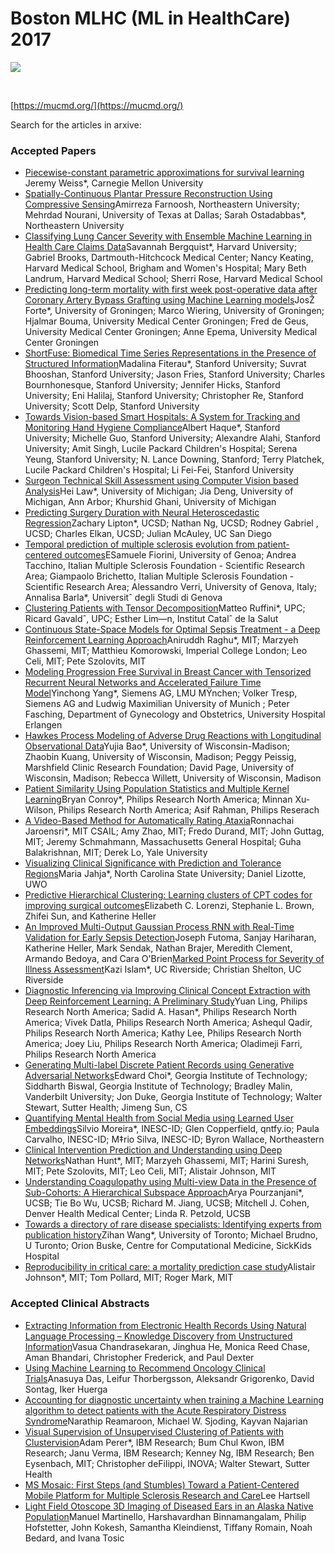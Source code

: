 # Boston MLHC (ML in HealthCare) 2017

[<img src="/rest/documentConversion/latest/conversion/thumbnail/8388615/1"/>](/download/attachments/8388616/MLHC%202017.pptx?version=1&modificationDate=1505297990350&api=v2)

 

[https://mucmd.org/](https://mucmd.org/)

Search for the articles in arxive:

### Accepted Papers

* [Piecewise-constant parametric approximations for survival learning](https://mucmd.org/CameraReadySubmissions/1%5CCameraReadySubmission%5Cpcpas.pdf) Jeremy Weiss*, Carnegie Mellon University
* [Spatially-Continuous Plantar Pressure Reconstruction Using Compressive Sensing](https://mucmd.org/CameraReadySubmissions/4%5CCameraReadySubmission%5CP_Farnoosh_Sparse_MLHC.pdf)Amirreza Farnoosh, Northeastern University; Mehrdad Nourani, University of Texas at Dallas; Sarah Ostadabbas*, Northeastern University
* [Classifying Lung Cancer Severity with Ensemble Machine Learning in Health Care Claims Data](https://mucmd.org/CameraReadySubmissions/9%5CCameraReadySubmission%5CCLC_camera_ready.pdf)Savannah Bergquist*, Harvard University; Gabriel Brooks, Dartmouth-Hitchcock Medical Center; Nancy Keating, Harvard Medical School, Brigham and Women's Hospital; Mary Beth Landrum, Harvard Medical School; Sherri Rose, Harvard Medical School
* [Predicting long-term mortality with first week post-operative data after Coronary Artery Bypass Grafting using Machine Learning models](https://mucmd.org/CameraReadySubmissions/13%5CCameraReadySubmission%5CSubmission%2013%20-%20Forte%20et%20al..pdf)JosŽ Forte*, University of Groningen; Marco Wiering, University of Groningen; Hjalmar Bouma, University Medical Center Groningen; Fred de Geus, University Medical Center Groningen; Anne Epema, University Medical Center Groningen
* [ShortFuse: Biomedical Time Series Representations in the Presence of Structured Information](https://mucmd.org/CameraReadySubmissions/16_short_fuse_paper(1).pdf)Madalina Fiterau*, Stanford University; Suvrat Bhooshan, Stanford University; Jason Fries, Stanford University; Charles Bournhonesque, Stanford University; Jennifer Hicks, Stanford University; Eni Halilaj, Stanford University; Christopher Re, Stanford University; Scott Delp, Stanford University
* [Towards Vision-based Smart Hospitals: A System for Tracking and Monitoring Hand Hygiene Compliance](https://mucmd.org/CameraReadySubmissions/23%5CCameraReadySubmission%5C0023.pdf)Albert Haque*, Stanford University; Michelle Guo, Stanford University; Alexandre Alahi, Stanford University; Amit Singh, Lucile Packard Children's Hospital; Serena Yeung, Stanford University; N. Lance Downing, Stanford; Terry Platchek, Lucile Packard Children's Hospital; Li Fei-Fei, Stanford University
* [Surgeon Technical Skill Assessment using Computer Vision based Analysis](https://mucmd.org/CameraReadySubmissions/25%5CCameraReadySubmission%5Csample.pdf)Hei Law*, University of Michigan; Jia Deng, University of Michigan, Ann Arbor; Khurshid Ghani, University of Michigan
* [Predicting Surgery Duration with Neural Heteroscedastic Regression](https://mucmd.org/CameraReadySubmissions/26%5CCameraReadySubmission%5Ccamera-ready-predicting(3).pdf)Zachary Lipton*, UCSD; Nathan Ng, UCSD; Rodney Gabriel , UCSD; Charles Elkan, UCSD; Julian McAuley, UC San Diego
* [Temporal prediction of multiple sclerosis evolution from patient-centered outcomes](https://mucmd.org/CameraReadySubmissions/27%5CCameraReadySubmission%5CFiorini_etal_MLHC2017.pdf)ESamuele Fiorini, University of Genoa; Andrea Tacchino, Italian Multiple Sclerosis Foundation - Scientific Research Area; Giampaolo Brichetto, Italian Multiple Sclerosis Foundation - Scientific Research Area; Alessandro Verri, University of Genova, Italy; Annalisa Barla*, Universitˆ degli Studi di Genova
* [Clustering Patients with Tensor Decomposition](https://mucmd.org/CameraReadySubmissions/31%5CCameraReadySubmission%5Cclustering-patients-tensor-full.pdf)Matteo Ruffini*, UPC; Ricard Gavaldˆ, UPC; Esther Lim—n, Institut Catalˆ de la Salut
* [Continuous State-Space Models for Optimal Sepsis Treatment - a Deep Reinforcement Learning Approach](https://mucmd.org/CameraReadySubmissions/34%5CCameraReadySubmission%5Ccontinuous-state-space%20_FINAL.pdf)Aniruddh Raghu*, MIT; Marzyeh Ghassemi, MIT; Matthieu Komorowski, Imperial College London; Leo Celi, MIT; Pete Szolovits, MIT
* [Modeling Progression Free Survival in Breast Cancer with Tensorized Recurrent Neural Networks and Accelerated Failure Time Model](https://mucmd.org/CameraReadySubmissions/37%5CCameraReadySubmission%5CPFS_TTRNN_AFT_CameraReady.pdf)Yinchong Yang*, Siemens AG, LMU MŸnchen; Volker Tresp, Siemens AG and Ludwig Maximilian University of Munich ; Peter Fasching, Department of Gynecology and Obstetrics, University Hospital Erlangen
* [Hawkes Process Modeling of Adverse Drug Reactions with Longitudinal Observational Data](https://mucmd.org/CameraReadySubmissions/39%5CCameraReadySubmission%5Cmlhc-camera-ready.pdf)Yujia Bao*, University of Wisconsin-Madison; Zhaobin Kuang, University of Wisconsin, Madison; Peggy Peissig, Marshfield Clinic Research Foundation; David Page, University of Wisconsin, Madison; Rebecca Willett, University of Wisconsin, Madison
* [Patient Similarity Using Population Statistics and Multiple Kernel Learning](https://mucmd.org/CameraReadySubmissions/40%5CCameraReadySubmission%5Cpatient_similarity.pdf)Bryan Conroy*, Philips Research North America; Minnan Xu-Wilson, Philips Research North America; Asif Rahman, Philips Reserach
* [A Video-Based Method for Automatically Rating Ataxia](https://mucmd.org/CameraReadySubmissions/46%5CCameraReadySubmission%5Cmain.pdf)Ronnachai Jaroensri*, MIT CSAIL; Amy Zhao, MIT; Fredo Durand, MIT; John Guttag, MIT; Jeremy Schmahmann, Massachusetts General Hospital; Guha Balakrishnan, MIT; Derek Lo, Yale University
* [Visualizing Clinical Significance with Prediction and Tolerance Regions](https://mucmd.org/CameraReadySubmissions/51%5CCameraReadySubmission%5Cjahja_lizotte_tolerance.pdf)Maria Jahja*, North Carolina State University; Daniel Lizotte, UWO
* [Predictive Hierarchical Clustering: Learning clusters of CPT codes for improving surgical outcomes](https://mucmd.org/CameraReadySubmissions/52%5CCameraReadySubmission%5CMLHC_FINAL_cameraready.pdf)Elizabeth C. Lorenzi, Stephanie L. Brown, Zhifei Sun, and Katherine Heller
* [An Improved Multi-Output Gaussian Process RNN with Real-Time Validation for Early Sepsis Detection](https://mucmd.org/CameraReadySubmissions/53%5CCameraReadySubmission%5CCR.pdf)Joseph Futoma, Sanjay Hariharan, Katherine Heller, Mark Sendak, Nathan Brajer, Meredith Clement, Armando Bedoya, and Cara O'Brien[Marked Point Process for Severity of Illness Assessment](https://mucmd.org/CameraReadySubmissions/54%5CCameraReadySubmission%5Cmucmd_edited.pdf)Kazi Islam*, UC Riverside; Christian Shelton, UC Riverside
* [Diagnostic Inferencing via Improving Clinical Concept Extraction with Deep Reinforcement Learning: A Preliminary Study](https://mucmd.org/CameraReadySubmissions/60%5CCameraReadySubmission%5Ccamera-ready_DRL_concept-extract_v2.pdf)Yuan Ling, Philips Research North America; Sadid A. Hasan*, Philips Research North America; Vivek Datla, Philips Research North America; Ashequl Qadir, Philips Research North America; Kathy Lee, Philips Research North America; Joey Liu, Philips Research North America; Oladimeji Farri, Philips Research North America
* [Generating Multi-label Discrete Patient Records using Generative Adversarial Networks](https://mucmd.org/CameraReadySubmissions/62%5CCameraReadySubmission%5Cmedgan-mlhc-2017.pdf)Edward Choi*, Georgia Institute of Technology; Siddharth Biswal, Georgia Institute of Technology; Bradley Malin, Vanderbilt University; Jon Duke, Georgia Institute of Technology; Walter Stewart, Sutter Health; Jimeng Sun, CS
* [Quantifying Mental Health from Social Media using Learned User Embeddings](https://mucmd.org/CameraReadySubmissions/63%5CCameraReadySubmission%5Cmlhc.pdf)Silvio Moreira*, INESC-ID; Glen Copperfield, qntfy.io; Paula Carvalho, INESC-ID; M‡rio Silva, INESC-ID; Byron Wallace, Northeastern
* [Clinical Intervention Prediction and Understanding using Deep Networks](https://mucmd.org/CameraReadySubmissions/65%5CCameraReadySubmission%5Cclinical-intervention-prediction%20(4).pdf)Nathan Hunt*, MIT; Marzyeh Ghassemi, MIT; Harini Suresh, MIT; Pete Szolovits, MIT; Leo Celi, MIT; Alistair Johnson, MIT
* [Understanding Coagulopathy using Multi-view Data in the Presence of Sub-Cohorts: A Hierarchical Subspace Approach](https://mucmd.org/CameraReadySubmissions/67%5CCameraReadySubmission%5Cunderstanding-coagulopathy-multi%20(6).pdf)Arya Pourzanjani*, UCSB; Tie Bo Wu, UCSB; Richard M. Jiang, UCSB; Mitchell J. Cohen, Denver Health Medical Center; Linda R. Petzold, UCSB
* [Towards a directory of rare disease specialists: Identifying experts from publication history](https://mucmd.org/CameraReadySubmissions/76%5CCameraReadySubmission%5CMLHC.pdf)Zihan Wang*, University of Toronto; Michael Brudno, U Turonto; Orion Buske, Centre for Computational Medicine, SickKids Hospital
* [Reproducibility in critical care: a mortality prediction case study](https://mucmd.org/CameraReadySubmissions/77_reproducibility-critical-care.pdf)Alistair Johnson*, MIT; Tom Pollard, MIT; Roger Mark, MIT

### Accepted Clinical Abstracts

* [Extracting Information from Electronic Health Records Using Natural Language Processing – Knowledge Discovery from Unstructured Information](https://mucmd.org/CameraReadySubmissions/7%5Cclinical_abstracts%203.pdf)Vasua Chandrasekaran, Jinghua He, Monica Reed Chase, Aman Bhandari, Christopher Frederick, and Paul Dexter
* [Using Machine Learning to Recommend Oncology Clinical Trials](https://mucmd.org/CameraReadySubmissions/21%5Cclinical_abstracts%201.pdf)Anasuya Das, Leifur Thorbergsson, Aleksandr Grigorenko, David Sontag, Iker Huerga
* [Accounting for diagnostic uncertainty when training a Machine Learning algorithm to detect patients with the Acute Respiratory Distress Syndrome](https://mucmd.org/CameraReadySubmissions/33%5Cclinical_abstracts%202.pdf)Narathip Reamaroon, Michael W. Sjoding, Kayvan Najarian
* [Visual Supervision of Unsupervised Clustering of Patients with Clustervision](https://mucmd.org/CameraReadySubmissions/36%5Cclinical_abstracts%204.pdf)Adam Perer*, IBM Research; Bum Chul Kwon, IBM Research; Janu Verma, IBM Research; Kenney Ng, IBM Research; Ben Eysenbach, MIT; Christopher deFilippi, INOVA; Walter Stewart, Sutter Health
* [MS Mosaic: First Steps (and Stumbles) Toward a Patient-Centered Mobile Platform for Multiple Sclerosis Research and Care](https://mucmd.org/CameraReadySubmissions/MS%20Mosiac.pdf)Lee Hartsell
* [Light Field Otoscope 3D Imaging of Diseased Ears in an Alaska Native Population](https://mucmd.org/CameraReadySubmissions/74%5Cclinical_abstracts%205.pdf)Manuel Martinello, Harshavardhan Binnamangalam, Philip Hofstetter, John Kokesh, Samantha Kleindienst, Tiffany Romain, Noah Bedard, and Ivana Tosic
